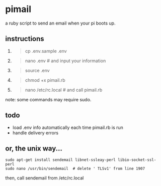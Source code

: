 pimail
======

  a ruby script to send an email when your pi boots up.


instructions
------------
  1. > cp .env.sample .env
  2. > nano .env  # and input your information
  3. > source .env
  4. > chmod +x pimail.rb
  6. > nano /etc/rc.local  # and call pimail.rb

note: some commands may require sudo.


todo
----
  * load .env info automatically each time pimail.rb is run
  * handle delivery errors


or, the unix way...
-------------------
```
sudo apt-get install sendemail libnet-ssleay-perl libio-socket-ssl-perl
sudo nano /usr/bin/sendemail  # delete ' TLSv1' from line 1907
```

then, call sendemail from /etc/rc.local

